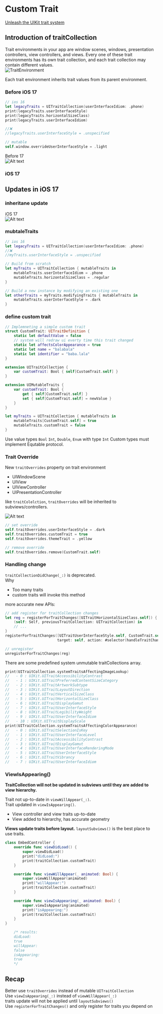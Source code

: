 # Custom Trait

[Unleash the UIKit trait system](https://developer.apple.com/videos/play/wwdc2023/10057/)

## Introduction of traitCollection

Trait environments in your app are window scenes, windows, presentation controllers, view controllers, and views. Every one of these trait environments has its own trait collection, and each trait collection may contain different values.  
![TraitEnvironment](image.png)

Each trait environment inherits trait values from its parent environment.

### Before iOS 17

```swift
// ios 16
let legacyTraits = UITraitCollection(userInterfaceIdiom: .phone)
print(legacyTraits.userInterfaceStyle)
print(legacyTraits.horizontalSizeClass)
print(legacyTraits.userInterfaceIdiom)

//❌
//legacyTraits.userInterfaceStyle = .unspecified

// mutable
self.window.overrideUserInterfaceStyle = .light
```

Before 17  
![Alt text](image-2.png)

### iOS 17

## Updates in iOS 17

### inheritane update

iOS 17  
![Alt text](image-1.png)

### mubtaleTraits

```swift
// ios 16
let legacyTraits = UITraitCollection(userInterfaceIdiom: .phone)
//❌
//myTraits.userInterfaceStyle = .unspecified

// Build from scratch
let myTraits = UITraitCollection { mutableTraits in
    mutableTraits.userInterfaceIdiom = .phone
    mutableTraits.horizontalSizeClass = .regular
}

// Build a new instance by modifying an existing one
let otherTraits = myTraits.modifyingTraits { mutableTraits in
    mutableTraits.userInterfaceStyle = .dark
}
```

### define custom trait

```swift
// Implemneting a simple custom trait
struct CustomTrait: UITraitDefinition {
    static let defaultValue = false
    // system will redraw ui everty time this trait changed
    static let affectsColorAppearance = true
    static let name = "balabala"
    static let identifier = "baba.lala"
}

extension UITraitCollection {
    var customTrait: Bool { self[CustomTrait.self] }
}

extension UIMutableTraits {
    var customTrait: Bool {
        get { self[CustomTrait.self] }
        set { self[CustomTrait.self] = newValue }
    }
}

let myTraits = UITraitCollection { mutableTraits in
    mutableTraits[CustomTrait.self] = true
    mutableTraits.customTrait = false
}
```

Use value types `Bool` `Int`, `Double`, `Enum` with type `Int`
Custom types must implement Equtable protocol.

### Trait Override

New `traitOverrides` property on trait environment  

* UIWindowScene
* UIView
* UIViewController
* UIPresentationController

like `traitColelction`, `traitOverrides` will be inherited to subviews/controllers.

![Alt text](image-3.png)

```swift
// set override
self.traitOverrides.userInterfaceStyle = .dark
self.traitOverrides.customTrait = true
self.traitOverrides.themeTrait = .yellow

// remove override
self.traitOverrides.remove(CustomTrait.self)
```

### Handling change

`traitCollectionDidChange(_:)` is deprecated.  
Why

* Too many traits
* custom traits will invoke this method

more accurate new APIs:

```swift
// add register for traitCollection changes
let reg = registerForTraitChanges([UITraitHorizontalSizeClass.self]) {
    (self: Self, previousTraitCollection: UITraitCollection) in
    // ...
}
registerForTraitChanges([UITraitUserInterfaceStyle.self, CustomTrait.self],
                        target: self, action: #selector(handleTraitChange))

// unregister
unregisterForTraitChanges(reg)
```

There are some predefined system unmutable traitCollections array.

```swift
print(UITraitCollection.systemTraitsAffectingImageLookup)
//   - 0 : UIKit.UITraitAccessibilityContrast
//   - 1 : UIKit.UITraitPreferredContentSizeCategory
//   - 2 : UIKit.UITraitArtworkSubtype
//   - 3 : UIKit.UITraitLayoutDirection
//   - 4 : UIKit.UITraitVerticalSizeClass
//   - 5 : UIKit.UITraitHorizontalSizeClass
//   - 6 : UIKit.UITraitDisplayGamut
//   - 7 : UIKit.UITraitUserInterfaceStyle
//   - 8 : UIKit.UITraitLegibilityWeight
//   - 9 : UIKit.UITraitUserInterfaceIdiom
//   - 10 : UIKit.UITraitDisplayScale
print(UITraitCollection.systemTraitsAffectingColorAppearance)
//   - 0 : UIKit.UITraitSelectionIsKey
//   - 1 : UIKit.UITraitUserInterfaceLevel
//   - 2 : UIKit.UITraitAccessibilityContrast
//   - 3 : UIKit.UITraitDisplayGamut
//   - 4 : UIKit.UITraitUserInterfaceRenderingMode
//   - 5 : UIKit.UITraitUserInterfaceStyle
//   - 6 : UIKit.UITraitVibrancy
//   - 7 : UIKit.UITraitUserInterfaceIdiom
```

### ViewIsAppearing()

**TraitCollection will not be updated in subviews until they are added to view hierarchy.**

Trait not up-to-date in `viewWillAppear(_:)`.  
Trait updated in `viewIsAppearing()`.

* View controller and view traits up-to-date
* View added to hierarchy, has accurate geometry

**Views update traits before layout.**
`layoutSubviews()` is the best place to use traits.

```swift
class EmbedController {
    override func viewDidLoad() {
        super.viewDidLoad()
        print("didLoad:")
        print(traitCollection.customTrait)
    }

    override func viewWillAppear(_ animated: Bool) {
        super.viewWillAppear(animated)
        print("willAppear:")
        print(traitCollection.customTrait)
    }

    override func viewIsAppearing(_ animated: Bool) {
        super.viewIsAppearing(animated)
        print("isAppearing:")
        print(traitCollection.customTrait)
    }
}

    /* results:
    didLoad:
    true
    willAppear:
    false
    isAppearing:
    true
    */
```

## Recap

Better use `traitOverrides` instead of mutable `UITraitCollection`  
Use `viewIsAppearing(_:)` instead of `viewWillAppear(_:)`  
traits update will not be applied until `layoutSubviews()`  
Use `registerForTraitChanges()` and only register for traits you depend on  
